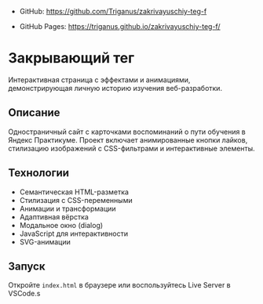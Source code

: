 - GitHub: https://github.com/Triganus/zakrivayuschiy-teg-f

- GitHub Pages: https://triganus.github.io/zakrivayuschiy-teg-f/

# Закрывающий тег

Интерактивная страница с эффектами и анимациями, демонстрирующая личную историю изучения веб-разработки.

## Описание

Одностраничный сайт с карточками воспоминаний о пути обучения в Яндекс Практикуме. 
Проект включает анимированные кнопки лайков, стилизацию изображений с CSS-фильтрами 
и интерактивные элементы.

## Технологии

- Семантическая HTML-разметка
- Стилизация с CSS-переменными
- Анимации и трансформации
- Адаптивная вёрстка
- Модальное окно (dialog)
- JavaScript для интерактивности
- SVG-анимации

## Запуск

Откройте `index.html` в браузере или воспользуйтесь Live Server в VSCode.s



